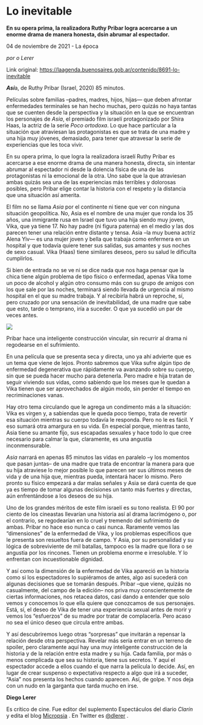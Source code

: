 # Lo inevitable

**En su opera prima, la realizadora Ruthy Pribar logra acercarse a un enorme drama de manera honesta, dsin abrumar al espectador.**

04 de noviembre de 2021 - La época

_por o Lerer_

Link original: https://laagenda.buenosaires.gob.ar/contenido/8691-lo-inevitable



***Asi***a, de Ruthy Pribar (Israel, 2020) 85 minutos.




Películas sobre familias –padres, madres, hijos, hijas— que deben afrontar enfermedades terminales se han hecho muchas, pero quizás no haya tantas que se cuenten desde la perspectiva y la situación en la que se encuentran los personajes de *Asia*, el premiado film israelí protagonizado por Shira Haas, la actriz de la serie *Poco ortodoxa*. Lo que hace particular a la situación que atraviesan las protagonistas es que se trata de una madre y una hija muy jóvenes, demasiado, para tener que atravesar la serie de experiencias que les toca vivir.




En su opera prima, lo que logra la realizadora israelí Ruthy Pribar es acercarse a ese enorme drama de una manera honesta, directa, sin intentar abrumar al espectador ni desde la dolencia física de una de las protagonistas ni la emocional de la otra. Uno sabe que la que atraviesan ambas quizás sea una de las experiencias más terribles y dolorosas posibles, pero Pribar elige contar la historia con el respeto y la distancia que una situación así amerita.




El film no se llama *Asia* por el continente ni tiene que ver con ninguna situación geopolítica. No, Asia es el nombre de una mujer que ronda los 35 años, una inmigrante rusa en Israel que tuvo una hija siendo muy joven, Vika, que ya tiene 17. No hay padre (ni figura paterna) en el medio y las dos parecen tener una relación entre distante y tensa. Asia –la muy buena actriz Alena Yiv— es una mujer joven y bella que trabaja como enfermera en un hospital y que todavía quiere tener sus salidas, sus amantes y sus noches de sexo casual. Vika (Haas) tiene similares deseos, pero su salud le dificulta cumplirlos.




Si bien de entrada no se ve ni se dice nada que nos haga pensar que la chica tiene algún problema de tipo físico o enfermedad, apenas Vika tome un poco de alcohol y algún otro consumo más con su grupo de amigos con los que sale por las noches, terminará siendo llevada de urgencia al mismo hospital en el que su madre trabaja. Y al recibirla habrá un reproche, sí, pero cruzado por una sensación de inevitabilidad, de una madre que sabe que esto, tarde o temprano, iría a suceder. O que ya sucedió un par de veces antes.




![](https://cdn.feater.me/files/images/108632/46dde014-962f-4ac5-94b5-debde0e52917.png)




Pribar hace una inteligente construcción vincular, sin recurrir al drama ni regodearse en el sufrimiento.




En una película que se presenta seca y directa, uno ya ahí advierte que es un tema que viene de lejos. Pronto sabremos que Vika sufre algún tipo de enfermedad degenerativa que rápidamente va avanzando sobre su cuerpo, sin que se pueda hacer mucho para detenerla. Pero madre e hija tratan de seguir viviendo sus vidas, como sabiendo que los meses que le quedan a Vika tienen que ser aprovechados de algún modo, sin perder el tiempo en recriminaciones vanas.




Hay otro tema circulando que le agrega un condimento más a la situación: Vika es virgen y, a sabiendas que le queda poco tiempo, trata de revertir esa situación mientras su cuerpo todavía le responda. Pero no le es fácil. Y eso sumará otra amargura en su vida. En especial porque, mientras tanto, Asia tiene su amante fijo, sus escapadas sexuales y hace todo lo que cree necesario para calmar la que, claramente, es una angustia inconmensurable.




*Asia* narrará en apenas 85 minutos las vidas en paralelo –y los momentos que pasan juntas– de una madre que trata de encontrar la manera para que su hija atraviese lo mejor posible lo que parecen ser sus últimos meses de vida y de una hija que, mientras pueda, intentará hacer lo mismo. Pero pronto su físico empezará a dar malas señales y Asia se dará cuenta de que ya es tiempo de tomar algunas decisiones un tanto más fuertes y directas, aún enfrentándose a los deseos de su hija.




Uno de los grandes méritos de este film israelí es su tono realista. El 90 por ciento de los cineastas llevarían una historia así al drama lacrimógeno o, por el contrario, se regodearían en lo cruel y tremendo del sufrimiento de ambas. Pribar no hace eso nunca o casi nunca. Raramente vemos las “dimensiones” de la enfermedad de Vika, y los problemas específicos que le presenta son resueltos fuera de campo. Y Asia, por su personalidad y su lógica de sobreviviente de mil batallas, tampoco es la madre que llora o se angustia por los rincones. Tienen un problema enorme e irresoluble. Y lo enfrentan con incuestionable dignidad.




Y así como la dimensión de la enfermedad de Vika apareció en la historia como si los espectadores lo supiéramos de antes, algo así sucederá con algunas decisiones que se tomarán después. Pribar –que viene, quizás no casualmente, del campo de la edición– nos priva muy conscientemente de ciertas informaciones, nos retacea datos, casi dando a entender que solo vemos y conocemos lo que ella quiere que conozcamos de sus personajes. Está, sí, el deseo de Vika de tener una experiencia sexual antes de morir y vemos los “esfuerzos” de su madre por tratar de complacerla. Pero acaso no sea el único deseo que circula entre ambas.




Y así descubriremos luego otras “sorpresas” que invitarán a repensar la relación desde otra perspectiva. Revelar más sería entrar en un terreno de spoiler, pero claramente aquí hay una muy inteligente construcción de la historia y de la relación entre esta madre y su hija. Cada familia, por más o menos complicada que sea su historia, tiene sus secretos. Y aquí el espectador accede a ellos cuando el que narra la película lo decide. Así, en lugar de crear suspenso o expectativa respecto a algo que irá a suceder, “Asia” nos presenta los hechos cuando aparecen. Así, de golpe. Y nos deja con un nudo en la garganta que tarda mucho en irse.








**Diego Lerer**




Es crítico de cine. Fue editor del suplemento Espectáculos del diario *Clarín* y edita el blog [Micropsia](https://www.micropsiacine.com/) . En Twitter es [@dlerer](https://twitter.com/dlerer/status/1436011960135454725) .



